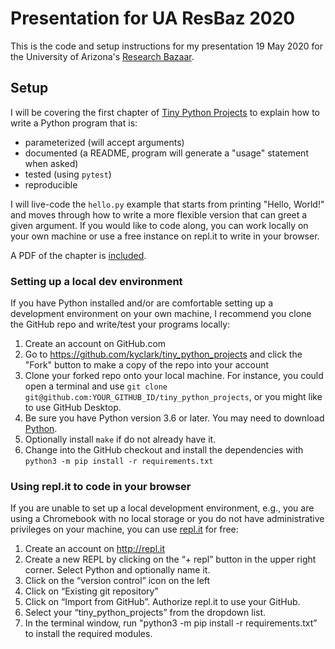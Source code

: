 # Presentation for UA ResBaz 2020

This is the code and setup instructions for my presentation 19 May 2020 for the University of Arizona's [Research Bazaar](https://researchbazaar.arizona.edu/).

## Setup

I will be covering the first chapter of [Tiny Python Projects](http://tinypythonprojects.com/) to explain how to write a Python program that is:

* parameterized (will accept arguments)
* documented (a README, program will generate a "usage" statement when asked)
* tested (using `pytest`)
* reproducible 

I will live-code the `hello.py` example that starts from printing "Hello, World!" and moves through how to write a more flexible version that can greet a given argument.
If you would like to code along, you can work locally on your own machine or use a free instance on repl.it to write in your browser.

A PDF of the chapter is [included](tpp-ch1-hello.pdf).

### Setting up a local dev environment

If you have Python installed and/or are comfortable setting up a development environment on your own machine, I recommend you clone the GitHub repo and write/test your programs locally:

1. Create an account on GitHub.com
2. Go to https://github.com/kyclark/tiny_python_projects and click the "Fork" button to make a copy of the repo into your account
3. Clone your forked repo onto your local machine. For instance, you could open a terminal and use `git clone git@github.com:YOUR_GITHUB_ID/tiny_python_projects`, or you might like to use GitHub Desktop.
4. Be sure you have Python version 3.6 or later. You may need to download [Python](https://www.python.org/downloads/).
5. Optionally install `make` if do not already have it.
6. Change into the GitHub checkout and install the dependencies with `python3 -m pip install -r requirements.txt`

### Using repl.it to code in your browser

If you are unable to set up a local development environment, e.g., you are using a Chromebook with no local storage or you do not have administrative privileges on your machine, you can use [repl.it](http://repl.it) for free:

1. Create an account on http://repl.it
2. Create a new REPL by clicking on the “+ repl” button in the upper right corner. Select Python and optionally name it.
3. Click on the “version control” icon on the left
4. Click on “Existing git repository”
5. Click on “Import from GitHub”. Authorize repl.it to use your GitHub.
6. Select your “tiny_python_projects” from the dropdown list.
7. In the terminal window, run "python3 -m pip install -r requirements.txt” to install the required modules.
